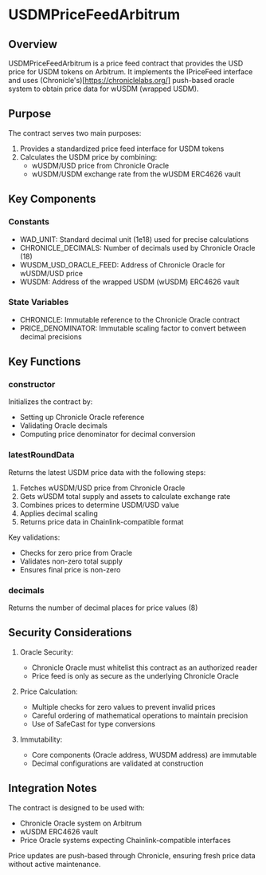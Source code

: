 # USDMPriceFeedArbitrum

## Overview

USDMPriceFeedArbitrum is a price feed contract that provides the USD price for USDM tokens on Arbitrum. It implements the IPriceFeed interface and uses (Chronicle's)[https://chroniclelabs.org/] push-based oracle system to obtain price data for wUSDM (wrapped USDM).

## Purpose

The contract serves two main purposes:

1. Provides a standardized price feed interface for USDM tokens
2. Calculates the USDM price by combining:
    - wUSDM/USD price from Chronicle Oracle
    - wUSDM/USDM exchange rate from the wUSDM ERC4626 vault

## Key Components

### Constants

-   WAD_UNIT: Standard decimal unit (1e18) used for precise calculations
-   CHRONICLE_DECIMALS: Number of decimals used by Chronicle Oracle (18)
-   WUSDM_USD_ORACLE_FEED: Address of Chronicle Oracle for wUSDM/USD price
-   WUSDM: Address of the wrapped USDM (wUSDM) ERC4626 vault

### State Variables

-   CHRONICLE: Immutable reference to the Chronicle Oracle contract
-   PRICE_DENOMINATOR: Immutable scaling factor to convert between decimal precisions

## Key Functions

### constructor

Initializes the contract by:

-   Setting up Chronicle Oracle reference
-   Validating Oracle decimals
-   Computing price denominator for decimal conversion

### latestRoundData

Returns the latest USDM price data with the following steps:

1. Fetches wUSDM/USD price from Chronicle Oracle
2. Gets wUSDM total supply and assets to calculate exchange rate
3. Combines prices to determine USDM/USD value
4. Applies decimal scaling
5. Returns price data in Chainlink-compatible format

Key validations:

-   Checks for zero price from Oracle
-   Validates non-zero total supply
-   Ensures final price is non-zero

### decimals

Returns the number of decimal places for price values (8)

## Security Considerations

1. Oracle Security:

    - Chronicle Oracle must whitelist this contract as an authorized reader
    - Price feed is only as secure as the underlying Chronicle Oracle

2. Price Calculation:

    - Multiple checks for zero values to prevent invalid prices
    - Careful ordering of mathematical operations to maintain precision
    - Use of SafeCast for type conversions

3. Immutability:
    - Core components (Oracle address, WUSDM address) are immutable
    - Decimal configurations are validated at construction

## Integration Notes

The contract is designed to be used with:

-   Chronicle Oracle system on Arbitrum
-   wUSDM ERC4626 vault
-   Price Oracle systems expecting Chainlink-compatible interfaces

Price updates are push-based through Chronicle, ensuring fresh price data without active maintenance.
